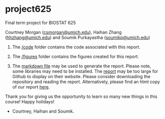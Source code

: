 # project625

Final term project for BIOSTAT 625

Courtney Morgan (csmorgan@umich.edu), Haihan Zhang (hhzhang@umich.edu) and Soumik Purkayastha (soumikp@umich.edu)

1. The [/code](https://github.com/soumikp/project625/tree/main/code) folder contains the code associated with this report. 

2. The [/figures](https://github.com/soumikp/project625/tree/main/code) folder contains the figures created for this report. 

3. The [markdown file](https://github.com/soumikp/project625/blob/main/report.Rmd) may be used to generate the report. Please note, some libraries may need to be installed. The [report](https://github.com/soumikp/project625/blob/main/report.html) may be too large for Github to display on their website. Please consider downloading the repository and reading the report. Alternatively, please find an html copy of our report [here](https://rpubs.com/soumikp/biostat625project). 

Thank you for giving us the opportunity to learn so many new things in this course! Happy holidays! 

- Courtney, Haihan and Soumik.